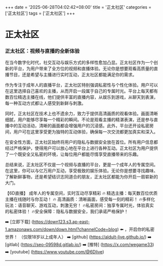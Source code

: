 +++
date = '2025-06-28T04:02:42+08:00'
title = '正太社区'
categories = ['正太社区']
tags = ['正太社区']
+++

# 正太社区

### 正太社区：视频与直播的全新体验

在当今数字化时代，社交互动与娱乐方式的多样性愈加凸显。正太社区作为一个创新的平台，为用户带来了全方位的视频和直播体验。无论你是想要观看高质量的直播节目，还是希望与主播进行实时互动，正太社区都能满足你的需求。

作为专注于成年人的直播平台，正太社区特别强调私密性与个性化体验。用户可以在这里选择自己喜欢的主播，从而开启一段属于自己的专属时光。平台上每天都有数百位精选主播在线，他们提供丰富的直播内容，从娱乐到游戏，从聊天到表演，每一种互动方式都让人感受到新鲜与刺激。

同时，正太社区在技术上也不遗余力，致力于提供高清画质的观看体验。画面清晰细腻，用户能够尽享每一个精彩的瞬间。不论是观看主播的精湛表演，还是参与直播中的互动活动，清晰的画面都会增强用户的沉浸感。此外，平台还开设私密房间，用户可在这里享受更为独特的互动体验，确保每一次交流都更加真实和深入。

在安全性方面，正太社区始终将用户的隐私与数据安全放在首位。所有用户信息都经过严格保护，使得用户可以放心地在平台上进行各种互动。正太社区为用户提供了一个既安全又私密的环境，让每位用户都能尽情享受直播带来的乐趣。

总结来说，正太社区不仅是一个视频与直播的平台，更是一个成年人的专属空间。在这里，你可以与亿万用户互动，享受极致的娱乐体验。无论你是想要寻找趣味、了解新鲜事物，还是希望结识志同道合的朋友，正太社区都能为你开启一扇崭新的大门。

【6D直播】
成年人的专属空间，实时互动尽享精彩
🔥 精选主播：每天数百位优质主播在线随时与你互动！
🔥 高清画质：清晰画面，感受每一刻的精彩！
🔥多样化玩法：语音聊天、游戏互动，刺激无穷！
🔥私密房间：独享专属时光，体验真实的私密体验！
🔥安全保障：隐私与数据安全，我们承诺严格保护！

➡️ [立即下载] (https://down123.s3.ap-east-1.amazonaws.com/down/down.html?channelCode=blog) ⬅️ ，开启你的私密世界！
（仅限18岁以上成年人）
➡️ [github] (https://aldult-live.github.io/)
➡️ [gitlab] (https://seo-09598d.gitlab.io/)
➡️ [推特] (https://x.com/wegame33)
➡️ [youtube] (https://www.youtube.com/@6Dlive)

---
